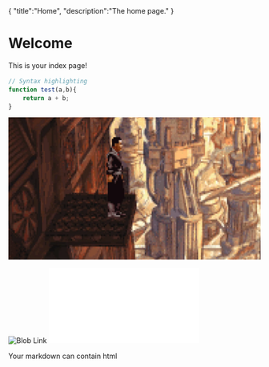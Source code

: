 <steelsky>
{
  "title":"Home",
  "description":"The home page."
}
</steelsky>

# Welcome
This is your index page!

```js
// Syntax highlighting
function test(a,b){
    return a + b;
}
```

![steelsky](image.jpg)

![Blob Link](blob)
![Text File Link](text.txt)

<div class"example">
 Your markdown can contain html
</div>

<script>
    // Scripts as well
    console.log('SteelSky');
</script>